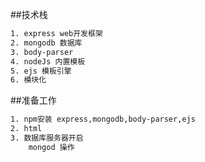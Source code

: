 ##技术栈
```html
1. express web开发框架
2. mongodb 数据库
3. body-parser
4. nodeJs 内置模板
5. ejs 模板引擎
6. 模块化
```

##准备工作
```html
1. npm安装 express,mongodb,body-parser,ejs
2. html 
3. 数据库服务器开启
    mongod 操作
```